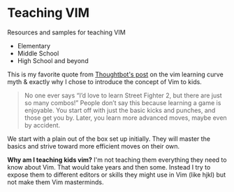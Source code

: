 Teaching VIM
============

Resources and samples for teaching VIM 

* Elementary
* Middle School
* High School and beyond


This is my favorite quote from [Thoughtbot's post](http://robots.thoughtbot.com/post/13164810557/the-vim-learning-curve-is-a-myth) on the vim learning curve myth & exactly why I chose to introduce the concept of Vim to kids. 

> No one ever says “I’d love to learn Street Fighter 2, but there are just so many combos!” People don’t say this because learning a game is enjoyable. You start off with just the basic kicks and punches, and those get you by. Later, you learn more advanced moves, maybe even by accident.

We start with a plain out of the box set up initially.  They will master the basics and strive toward more efficient moves on their own. 


**Why am I teaching kids vim?** I'm not teaching them everything they need to know about Vim.  That would take years and then some.  Instead I try to expose them to different editors or skills they might use in Vim (like hjkl) but not make them Vim masterminds.



